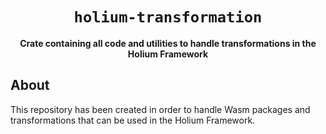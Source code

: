 <div align="center">

  <h1><code>holium-transformation</code></h1>

<strong>Crate containing all code and utilities to handle transformations in the Holium Framework</strong>
</div>

## About

This repository has been created in order to handle Wasm packages and transformations that can be used in the
Holium Framework. 